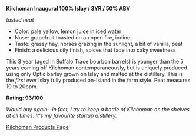 **Kilchoman Inaugural 100% Islay / 3YR / 50% ABV**

*tasted neat*

* Color: pale yellow, lemon juice in iced water
* Nose: grapefruit toasted on an open fire, iodine
* Taste: grassy hay, horses grazing in the sunlight, a bit of vanilla, peat
* Finish: a delicious oily finish, spices that fade into oaky sweetness

This 3 year (aged in Buffalo Trace bourbon barrels) is younger than the 5 years coming off Kilchoman contemporaneously, but is uniquely produced using only Optic barley grown on Islay and malted at the distillery.  This is the *first ever* Islay fully produced on-Island in the farm style.  Peat measures 10 to 20ppm.

**Rating: 93/100**

*Would buy again--in fact, I try to keep a bottle of Kilchoman on the shelves at all times.  It's my favourite startup distillery.*  
  
[Kilchoman Products Page](http://kilchomandistillery.com.webserver2.ukdnp.com/categories/distillery/single-malts-available-2011)